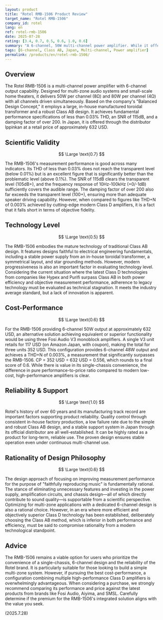 ```yaml
---
layout: product
title: "Rotel RMB-1506 Product Review"
target_name: "Rotel RMB-1506"
company_id: rotel
lang: en
ref: rotel-rmb-1506
date: 2025-07-28
rating: [3.4, 0.7, 0.5, 0.6, 1.0, 0.6]
summary: "A 6-channel, 50W multi-channel power amplifier. While it offers good measurement performance, its adherence to conventional Class AB design and cost-performance challenges make it less competitive against modern high-performance, low-cost Class D amplifiers."
tags: [6-channel, Class AB, Japan, Multi-channel, Power amplifier]
permalink: /products/en/rotel-rmb-1506/
---
```

## Overview

The Rotel RMB-1506 is a multi-channel power amplifier with 6-channel output capability. Designed for multi-zone audio systems and small-scale home theaters, it delivers 50W per channel (8Ω) and 80W per channel (4Ω) with all channels driven simultaneously. Based on the company's "Balanced Design Concept," it employs a large, in-house manufactured toroidal transformer and a robust Class AB design. It achieves fundamental performance specifications of less than 0.03% THD, an SNR of 115dB, and a damping factor of over 200. In Japan, it is offered through the distributor Ippinkan at a retail price of approximately 632 USD.

## Scientific Validity

$$ \Large \text{0.7} $$

The RMB-1506's measurement performance is good across many indicators. Its THD of less than 0.03% does not reach the transparent level (below 0.01%) but is an excellent figure that is significantly better than the problematic level (above 0.1%). The SNR of 115dB clears the transparent level (105dB+), and the frequency response of 10Hz-100kHz (+0/-1dB) sufficiently covers the audible range. The damping factor of over 200 also far exceeds the transparent level (100+), ensuring more than adequate speaker driving capability. However, when compared to figures like THD+N of 0.003% achieved by cutting-edge modern Class D amplifiers, it is a fact that it falls short in terms of objective fidelity.

## Technology Level

$$ \Large \text{0.5} $$

The RMB-1506 embodies the mature technology of traditional Class AB design. It features designs faithful to electrical engineering fundamentals, including a stable power supply from an in-house toroidal transformer, a symmetrical layout, and star grounding methods. However, modern progressiveness is also an important factor in evaluating technology level. Considering the current situation where the latest Class D technologies from companies like Hypex and Purifi surpass Class AB in both power efficiency and objective measurement performance, adherence to legacy technology must be evaluated as technical stagnation. It meets the industry average standard, but a lack of innovation is apparent.

## Cost-Performance

$$ \Large \text{0.6} $$

For the RMB-1506 providing 6-channel 50W output at approximately 632 USD, an alternative solution achieving equivalent or superior functionality would be using three Fosi Audio V3 monoblock amplifiers. A single V3 unit retails for 117 USD (on Amazon Japan, with coupon), making the total for three units 352 USD. This configuration provides 6-channel 48W output and achieves a THD+N of 0.003%, a measurement that significantly surpasses the RMB-1506. CP = 352 USD ÷ 632 USD = 0.556, which rounds to a final score of 0.6. While there is value in its single-chassis convenience, the difference in pure performance-to-price ratio compared to modern low-cost, high-performance amplifiers is clear.

## Reliability & Support

$$ \Large \text{1.0} $$

Rotel's history of over 60 years and its manufacturing track record are important factors supporting product reliability. Quality control through consistent in-house factory production, a low failure rate due to the simple and robust Class AB design, and a stable support system in Japan through its official distributor are all well-established. It can be highly rated as a product for long-term, reliable use. The proven design ensures stable operation even under continuous multi-channel use.

## Rationality of Design Philosophy

$$ \Large \text{0.6} $$

The design approach of focusing on improving measurement performance for the purpose of "faithfully reproducing music" is fundamentally rational. The stance of eliminating unnecessary features and investing in the power supply, amplification circuits, and chassis design—all of which directly contribute to sound quality—is supportable from a scientific perspective. Optimizing for multi-zone applications with a dedicated 6-channel design is also a rational choice. However, in an era where more efficient and objectively superior Class D technology has been established, deliberately choosing the Class AB method, which is inferior in both performance and efficiency, must be said to compromise rationality from a modern technological standpoint.

## Advice

The RMB-1506 remains a viable option for users who prioritize the convenience of a single-chassis, 6-channel design and the reliability of the Rotel brand. It is particularly suitable for those looking to build a simple multi-zone system. However, if pursuing the best cost-performance, a configuration combining multiple high-performance Class D amplifiers is overwhelmingly advantageous. When considering a purchase, we strongly recommend comparing its performance and price against the latest products from brands like Fosi Audio, Aiyima, and SMSL. Carefully determine if the premium for the RMB-1506's integrated solution aligns with the value you seek.

(2025.7.28)
